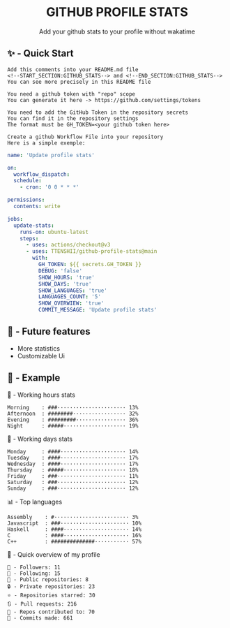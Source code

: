 <h1 align="center">GITHUB PROFILE STATS</h1>
<p align="center">Add your github stats to your profile without wakatime</p>

## ✨ - Quick Start
```
Add this comments into your README.md file
<!--START_SECTION:GITHUB_STATS--> and <!--END_SECTION:GITHUB_STATS-->
You can see more precisely in this README file
```
```
You need a github token with "repo" scope
You can generate it here -> https://github.com/settings/tokens
```
```
You need to add the GitHub Token in the repository secrets
You can find it in the repository settings
The format must be GH_TOKEN=<your github token here>
```
```
Create a github Workflow File into your repository
Here is a simple exemple:
```
```yml
name: 'Update profile stats'

on:
  workflow_dispatch:
  schedule:
    - cron: '0 0 * * *'

permissions:
  contents: write

jobs:
  update-stats:
    runs-on: ubuntu-latest
    steps:
      - uses: actions/checkout@v3
      - uses: TTENSHII/github-profile-stats@main
        with:
          GH_TOKEN: ${{ secrets.GH_TOKEN }}
          DEBUG: 'false'
          SHOW_HOURS: 'true'
          SHOW_DAYS: 'true'
          SHOW_LANGUAGES: 'true'
          LANGUAGES_COUNT: '5'
          SHOW_OVERWIEW: 'true'
          COMMIT_MESSAGE: 'Update profile stats'
```

## 🔖 - Future features
- More statistics
- Customizable Ui

## 📘 - Example

<!--START_SECTION:GITHUB_STATS-->
🌉 - Working hours stats
```text
Morning    : ###······················ 13%
Afternoon  : ########················· 32%
Evening    : #########················ 36%
Night      : #####···················· 19%
```
📅 - Working days stats
```text
Monday     : ####····················· 14%
Tuesday    : ####····················· 17%
Wednesday  : ####····················· 17%
Thursday   : #####···················· 18%
Friday     : ###······················ 11%
Saturday   : ###······················ 12%
Sunday     : ###······················ 12%
```
📊 - Top languages
```text
Assembly    : #························ 3%
Javascript  : ###······················ 10%
Haskell     : ####····················· 14%
C           : ####····················· 16%
C++         : ##############··········· 57%
```
🎏 - Quick overview of my profile
```text
👥 - Followers: 11
👤 - Following: 15
📂 - Public repositories: 8
🔒 - Private repositories: 23
⭐ - Repositories starred: 30
🔃 - Pull requests: 216
🐲 - Repos contributed to: 70
🍃 - Commits made: 661
```
<!--END_SECTION:GITHUB_STATS-->
